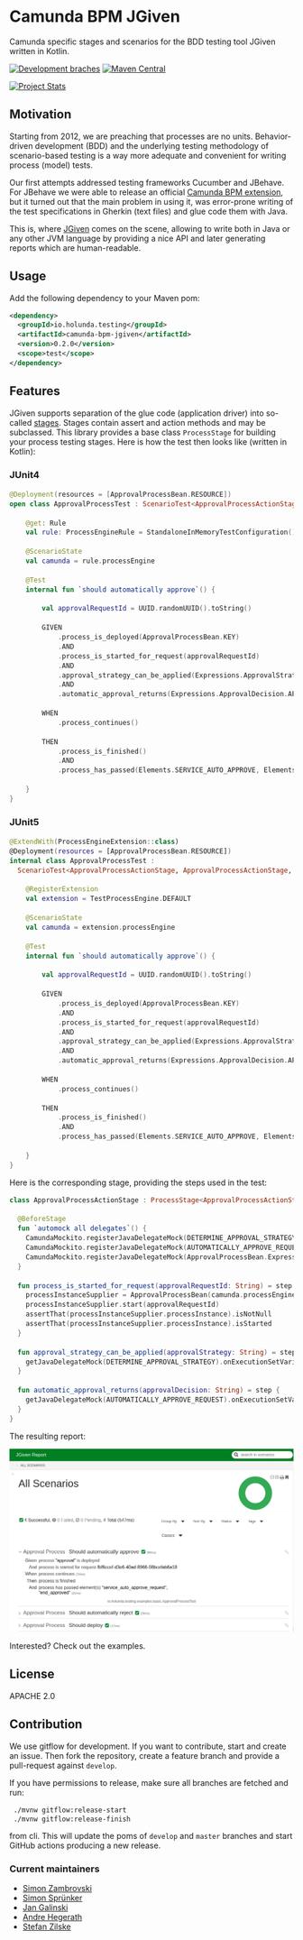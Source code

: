 # Camunda BPM JGiven
Camunda specific stages and scenarios for the BDD testing tool JGiven written in Kotlin.


[![Development braches](https://github.com/holunda-io/camunda-bpm-jgiven/workflows/Development%20braches/badge.svg)](https://github.com/holunda-io/camunda-bpm-jgiven/workflows) 
[![Maven Central](https://maven-badges.herokuapp.com/maven-central/io.holunda.testing/camunda-bpm-jgiven/badge.svg)](https://maven-badges.herokuapp.com/maven-central/io.holunda.testing/camunda-bpm-jgiven)

[![Project Stats](https://www.openhub.net/p/camunda-bpm-jgiven/widgets/project_thin_badge.gif)](https://www.openhub.net/p/camunda-bpm-jgiven)

## Motivation

Starting from 2012, we are preaching that processes are no units. Behavior-driven development (BDD) and the
underlying testing methodology of scenario-based testing is a way more adequate and convenient for writing
process (model) tests. 

Our first attempts addressed testing frameworks Cucumber and JBehave. For JBehave we were able to release
an official [Camunda BPM extension](https://github.com/camunda/camunda-bpm-jbehave), but it turned out that the main problem
in using it, was error-prone writing of the test specifications in Gherkin (text files) and glue code them with Java.

This is, where [JGiven](http://jgiven.org/) comes on the scene, allowing to write both in Java or any other JVM language
by providing a nice API and later generating reports which are human-readable.

## Usage

Add the following dependency to your Maven pom:

```xml
<dependency>
  <groupId>io.holunda.testing</groupId>
  <artifactId>camunda-bpm-jgiven</artifactId>
  <version>0.2.0</version>
  <scope>test</scope>
</dependency>
```
## Features

JGiven supports separation of the glue code (application driver) into so-called [stages](http://jgiven.org/userguide/#_stages_and_state_sharing).
Stages contain assert and action methods and may be subclassed. This library provides a base class
`ProcessStage` for building your process testing stages. Here is how the test then looks like
(written in Kotlin):

### JUnit4

```kotlin
@Deployment(resources = [ApprovalProcessBean.RESOURCE])
open class ApprovalProcessTest : ScenarioTest<ApprovalProcessActionStage, ApprovalProcessActionStage, ApprovalProcessThenStage>() {

    @get: Rule 
    val rule: ProcessEngineRule = StandaloneInMemoryTestConfiguration().rule()

    @ScenarioState
    val camunda = rule.processEngine

    @Test
    internal fun `should automatically approve`() {

        val approvalRequestId = UUID.randomUUID().toString()

        GIVEN
            .process_is_deployed(ApprovalProcessBean.KEY)
            .AND
            .process_is_started_for_request(approvalRequestId)
            .AND
            .approval_strategy_can_be_applied(Expressions.ApprovalStrategy.AUTOMATIC)
            .AND
            .automatic_approval_returns(Expressions.ApprovalDecision.APPROVE)

        WHEN
            .process_continues()

        THEN
            .process_is_finished()
            .AND
            .process_has_passed(Elements.SERVICE_AUTO_APPROVE, Elements.END_APPROVED)

    }
}
```

### JUnit5

```kotlin
@ExtendWith(ProcessEngineExtension::class)
@Deployment(resources = [ApprovalProcessBean.RESOURCE])
internal class ApprovalProcessTest :
  ScenarioTest<ApprovalProcessActionStage, ApprovalProcessActionStage, ApprovalProcessThenStage>() {

    @RegisterExtension
    val extension = TestProcessEngine.DEFAULT

    @ScenarioState
    val camunda = extension.processEngine

    @Test
    internal fun `should automatically approve`() {

        val approvalRequestId = UUID.randomUUID().toString()

        GIVEN
            .process_is_deployed(ApprovalProcessBean.KEY)
            .AND
            .process_is_started_for_request(approvalRequestId)
            .AND
            .approval_strategy_can_be_applied(Expressions.ApprovalStrategy.AUTOMATIC)
            .AND
            .automatic_approval_returns(Expressions.ApprovalDecision.APPROVE)

        WHEN
            .process_continues()

        THEN
            .process_is_finished()
            .AND
            .process_has_passed(Elements.SERVICE_AUTO_APPROVE, Elements.END_APPROVED)

    }
}
```

Here is the corresponding stage, providing the steps used in the test:

```kotlin
class ApprovalProcessActionStage : ProcessStage<ApprovalProcessActionStage, ApprovalProcessBean>() {

  @BeforeStage
  fun `automock all delegates`() {
    CamundaMockito.registerJavaDelegateMock(DETERMINE_APPROVAL_STRATEGY)
    CamundaMockito.registerJavaDelegateMock(AUTOMATICALLY_APPROVE_REQUEST)
    CamundaMockito.registerJavaDelegateMock(ApprovalProcessBean.Expressions.LOAD_APPROVAL_REQUEST)
  }

  fun process_is_started_for_request(approvalRequestId: String) = step {
    processInstanceSupplier = ApprovalProcessBean(camunda.processEngine)
    processInstanceSupplier.start(approvalRequestId)
    assertThat(processInstanceSupplier.processInstance).isNotNull
    assertThat(processInstanceSupplier.processInstance).isStarted
  }

  fun approval_strategy_can_be_applied(approvalStrategy: String) = step {
    getJavaDelegateMock(DETERMINE_APPROVAL_STRATEGY).onExecutionSetVariables(Variables.putValue(APPROVAL_STRATEGY, approvalStrategy))
  }

  fun automatic_approval_returns(approvalDecision: String) = step {
    getJavaDelegateMock(AUTOMATICALLY_APPROVE_REQUEST).onExecutionSetVariables(Variables.putValue(APPROVAL_DECISION, approvalDecision))
  }
}
```

The resulting report:

![JGiven Process Report](docs/report.png)


Interested? Check out the examples.

## License

APACHE 2.0

## Contribution

We use gitflow for development. If you want to contribute, start and create
an issue. Then fork the repository, create a feature branch and provide a 
pull-request against `develop`.

If you have permissions to release, make sure all branches are fetched and run: 

     ./mvnw gitflow:release-start 
     ./mvnw gitflow:release-finish
     
from cli. This will update the poms of `develop` and `master` branches 
and start GitHub actions producing a new release.


### Current maintainers

* [Simon Zambrovski](https://github.com/zambrovski)
* [Simon Sprünker](https://github.com/srsp)
* [Jan Galinski](https://github.com/jangalinski)
* [Andre Hegerath](https://github.com/a-hegerath)
* [Stefan Zilske](https://github.com/stefanzilske)

